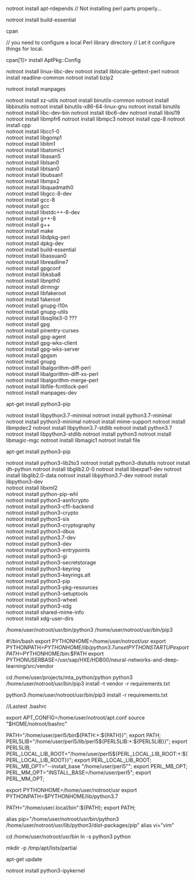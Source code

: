 notroot install apt-rdepends // Not installing perl parts properly...

notroot install build-essential

cpan

// you need to configure a local Perl library directory
// Let it configure things for local.

cpan[1]> install AptPkg::Config    

notroot install linux-libc-dev
notroot install liblocale-gettext-perl
notroot install readline-common 
notroot install bzip2 

notroot install manpages 

notroot install xz-utils 
notroot install binutils-common 
notroot install libbinutils 
notroot install binutils-x86-64-linux-gnu
notroot install binutils 
notroot install libc-dev-bin 
notroot install libc6-dev 
notroot install libisl19 
notroot install libmpfr6 
notroot install libmpc3 
notroot install cpp-8 
notroot install cpp                                   
notroot install libcc1-0                                               
notroot install libgomp1                                                 
notroot install libitm1                                                 
notroot install libatomic1                                                 
notroot install libasan5                                                  
notroot install liblsan0                                                     
notroot install libtsan0                                                       
notroot install libubsan1                                                  
notroot install libmpx2                                            
notroot install libquadmath0                                                 
notroot install libgcc-8-dev                                              
notroot install gcc-8                                                
notroot install gcc                                                   
notroot install libstdc++-8-dev                                          
notroot install g++-8                                                    
notroot install g++                                                    
notroot install make                                              
notroot install libdpkg-perl                                                 
notroot install dpkg-dev                                                
notroot install build-essential                                        
notroot install libassuan0                                      
notroot install libreadline7                                                     
notroot install gpgconf                                             
notroot install libksba8                                                     
notroot install libnpth0                                                 
notroot install dirmngr                                           
notroot install libfakeroot                                                 
notroot install fakeroot                                                   
notroot install gnupg-l10n                                             
notroot install gnupg-utils                                       
notroot install libsqlite3-0        ???                                     
notroot install gpg                                                 
notroot install pinentry-curses                                          
notroot install gpg-agent                                           
notroot install gpg-wks-client                                       
notroot install gpg-wks-server                                      
notroot install gpgsm                                          
notroot install gnupg                                                
notroot install libalgorithm-diff-perl                                      
notroot install libalgorithm-diff-xs-perl                                   
notroot install libalgorithm-merge-perl                                         
notroot install libfile-fcntllock-perl                                
notroot install manpages-dev                                                 

apt-get install python3-pip

notroot install libpython3.7-minimal 
notroot install python3.7-minimal 
notroot install python3-minimal 
notroot install mime-support
notroot install libmpdec2 
notroot install libpython3.7-stdlib 
notroot install python3.7 
notroot install libpython3-stdlib 
notroot install python3 
notroot install libmagic-mgc 
notroot install libmagic1 
notroot install file 

apt-get install python3-pip

notroot install python3-lib2to3 
notroot install python3-distutils 
notroot install dh-python 
notroot install libglib2.0-0 
notroot install libexpat1-dev 
notroot install libglib2.0-data 
notroot install libpython3.7-dev 
notroot install libpython3-dev                                              
notroot install libxml2                                            
notroot install python-pip-whl                                               
notroot install python3-asn1crypto                                       
notroot install python3-cffi-backend                                        
notroot install python3-crypto                                      
notroot install python3-six                                                
notroot install python3-cryptography                                   
notroot install python3-dbus                                                   
notroot install python3.7-dev                                          
notroot install python3-dev                                              
notroot install python3-entrypoints                                              
notroot install python3-gi                                             
notroot install python3-secretstorage                                         
notroot install python3-keyring                                                
notroot install python3-keyrings.alt                                            
notroot install python3-pip                                                       
notroot install python3-pkg-resources                                          
notroot install python3-setuptools                                       
notroot install python3-wheel                                               
notroot install python3-xdg                                                  
notroot install shared-mime-info                                          
notroot install xdg-user-dirs                                              

/home/user/notroot/usr/bin/python3
/home/user/notroot/usr/bin/pip3

#!/bin/bash
export PYTHONHOME=/home/user/notroot/usr
export PYTHONPATH=$PYTHONHOME/lib/python3.7
unset PYTHONSTARTUP
export PATH=$PYTHONHOME/bin:$PATH
export PYTHONUSERBASE=/usr/sap/HXE/HDB00/neural-networks-and-deep-learning/src/vendor

cd /home/user/projects/mta_python/python
python3 /home/user/notroot/usr/bin/pip3 install -t vendor -r requirements.txt

python3 /home/user/notroot/usr/bin/pip3 install -r requirements.txt


//Lastest .bashrc

export APT_CONFIG=/home/user/notroot/apt.conf
source "$HOME/notroot/bashrc"

PATH="/home/user/perl5/bin${PATH:+:${PATH}}"; export PATH;
PERL5LIB="/home/user/perl5/lib/perl5${PERL5LIB:+:${PERL5LIB}}"; export PERL5LIB;
PERL_LOCAL_LIB_ROOT="/home/user/perl5${PERL_LOCAL_LIB_ROOT:+:${PERL_LOCAL_LIB_ROOT}}"; export PERL_LOCAL_LIB_ROOT;
PERL_MB_OPT="--install_base \"/home/user/perl5\""; export PERL_MB_OPT;
PERL_MM_OPT="INSTALL_BASE=/home/user/perl5"; export PERL_MM_OPT;

export PYTHONHOME=/home/user/notroot/usr
export PYTHONPATH=$PYTHONHOME/lib/python3.7

PATH="/home/user/.local/bin":${PATH}; export PATH;

alias pip="/home/user/notroot/usr/bin/python3 /home/user/notroot/usr/lib/python3/dist-packages/pip"
alias vi="vim"



cd /home/user/notroot/usr/bin
ln -s python3 python

mkdir -p /tmp/apt/lists/partial

apt-get update

notroot install python3-ipykernel